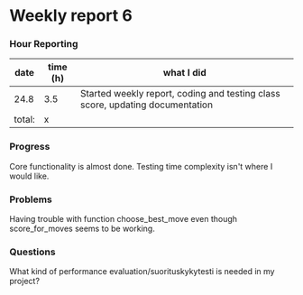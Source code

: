 # Weekly report 6

### Hour Reporting
| **date** | **time (h)** | **what I did** 
| --------- | ----------- | --------- 
| 24.8 | 3.5 | Started weekly report, coding and testing class score, updating documentation
| total: | x

### Progress
Core functionality is almost done. Testing time complexity isn't where I would like.

### Problems
Having trouble with function choose_best_move even though score_for_moves seems to be working.

### Questions
What kind of performance evaluation/suorituskykytesti is needed in my project?
